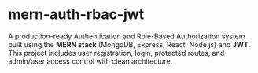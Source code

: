 # mern-auth-rbac-jwt
A production-ready Authentication and Role-Based Authorization system built using the **MERN stack** (MongoDB, Express, React, Node.js) and **JWT**. This project includes user registration, login, protected routes, and admin/user access control with clean architecture.
